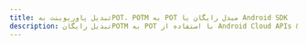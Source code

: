 ---title: تبدیل پاورپوینت بهPOT، POTM به POT مبدل رایگان یا Android SDKdescription: تبدیل رایگانPOTM به POT با استفاده از Android Cloud APIs & SDK. همچنین اسناد Microsoft PowerPoint را در Cloud ایجاد، ویرایش و رندر کنید.---